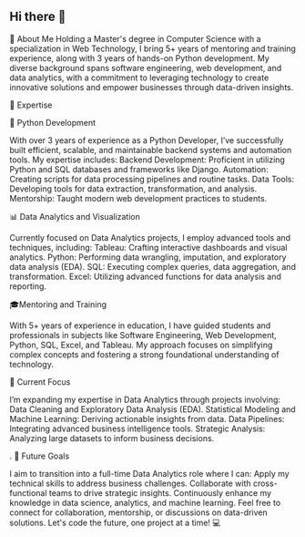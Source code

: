 ## Hi there 👋  

👋 About Me
Holding a Master's degree in Computer Science with a specialization in Web Technology, I bring 5+ years of mentoring and training experience, along with 3 years of hands-on Python development. My diverse background spans software engineering, web development, and data analytics, with a commitment to leveraging technology to create innovative solutions and empower businesses through data-driven insights.

🌟 Expertise

🔧 Python Development

With over 3 years of experience as a Python Developer, I’ve successfully built efficient, scalable, and maintainable backend systems and automation tools. My expertise includes:
Backend Development: Proficient in utilizing Python and SQL databases and frameworks like Django.
Automation: Creating scripts for data processing pipelines and routine tasks.
Data Tools: Developing tools for data extraction, transformation, and analysis.
Mentorship: Taught modern web development practices to students.

📊 Data Analytics and Visualization

Currently focused on Data Analytics projects, I employ advanced tools and techniques, including:
Tableau: Crafting interactive dashboards and visual analytics.
Python: Performing data wrangling, imputation, and exploratory data analysis (EDA).
SQL: Executing complex queries, data aggregation, and transformation.
Excel: Utilizing advanced functions for data analysis and reporting.

🎓Mentoring and Training

With 5+ years of experience in education, I have guided students and professionals in subjects like Software Engineering, Web Development, Python, SQL, Excel, and Tableau. My approach focuses on simplifying complex concepts and fostering a strong foundational understanding of technology.

🚀 Current Focus

I’m expanding my expertise in Data Analytics through projects involving:
Data Cleaning and Exploratory Data Analysis (EDA).
Statistical Modeling and Machine Learning: Deriving actionable insights from data.
Data Pipelines: Integrating advanced business intelligence tools.
Strategic Analysis: Analyzing large datasets to inform business decisions.

.
🎯 Future Goals

I aim to transition into a full-time Data Analytics role where I can:
Apply my technical skills to address business challenges.
Collaborate with cross-functional teams to drive strategic insights.
Continuously enhance my knowledge in data science, analytics, and machine learning.
Feel free to connect for collaboration, mentorship, or discussions on data-driven solutions. Let's code the future, one project at a time! 💻
